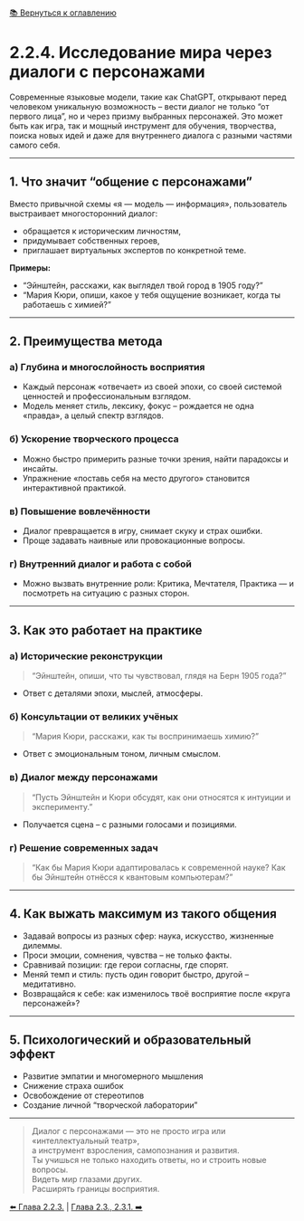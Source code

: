 [📚 Вернуться к оглавлению](../../README_ru.md)

# 2.2.4. Исследование мира через диалоги с персонажами

Современные языковые модели, такие как ChatGPT, открывают перед человеком уникальную возможность – вести диалог не только “от первого лица”, но и через призму выбранных персонажей. Это может быть как игра, так и мощный инструмент для обучения, творчества, поиска новых идей и даже для внутреннего диалога с разными частями самого себя.

---

## 1. Что значит “общение с персонажами”

Вместо привычной схемы «я — модель — информация», пользователь выстраивает многосторонний диалог:
- обращается к историческим личностям,
- придумывает собственных героев,
- приглашает виртуальных экспертов по конкретной теме.

**Примеры:**
- “Эйнштейн, расскажи, как выглядел твой город в 1905 году?”
- “Мария Кюри, опиши, какое у тебя ощущение возникает, когда ты работаешь с химией?”

---

## 2. Преимущества метода

### а) Глубина и многослойность восприятия
- Каждый персонаж «отвечает» из своей эпохи, со своей системой ценностей и профессиональным взглядом.
- Модель меняет стиль, лексику, фокус – рождается не одна «правда», а целый спектр взглядов.

### б) Ускорение творческого процесса
- Можно быстро примерить разные точки зрения, найти парадоксы и инсайты.
- Упражнение «поставь себя на место другого» становится интерактивной практикой.

### в) Повышение вовлечённости
- Диалог превращается в игру, снимает скуку и страх ошибки.
- Проще задавать наивные или провокационные вопросы.

### г) Внутренний диалог и работа с собой
- Можно вызвать внутренние роли: Критика, Мечтателя, Практика — и посмотреть на ситуацию с разных сторон.

---

## 3. Как это работает на практике

### а) Исторические реконструкции
> “Эйнштейн, опиши, что ты чувствовал, глядя на Берн 1905 года?”
- Ответ с деталями эпохи, мыслей, атмосферы.

### б) Консультации от великих учёных
> “Мария Кюри, расскажи, как ты воспринимаешь химию?”
- Ответ с эмоциональным тоном, личным смыслом.

### в) Диалог между персонажами
> “Пусть Эйнштейн и Кюри обсудят, как они относятся к интуиции и эксперименту.”
- Получается сцена – с разными голосами и позициями.

### г) Решение современных задач
> “Как бы Мария Кюри адаптировалась к современной науке? Как бы Эйнштейн отнёсся к квантовым компьютерам?”

---

## 4. Как выжать максимум из такого общения

- Задавай вопросы из разных сфер: наука, искусство, жизненные дилеммы.
- Проси эмоции, сомнения, чувства – не только факты.
- Сравнивай позиции: где герои согласны, где спорят.
- Меняй темп и стиль: пусть один говорит быстро, другой – медитативно.
- Возвращайся к себе: как изменилось твоё восприятие после «круга персонажей»?

---

## 5. Психологический и образовательный эффект

- Развитие эмпатии и многомерного мышления  
- Снижение страха ошибок  
- Освобождение от стереотипов  
- Создание личной “творческой лаборатории”

---

> Диалог с персонажами — это не просто игра или «интеллектуальный театр»,  
> а инструмент взросления, самопознания и развития.  
> Ты учишься не только находить ответы, но и строить новые вопросы.  
> Видеть мир глазами других.  
> Расширять границы восприятия.

[⬅️ Глава 2.2.3.](chapter223.md)  |  [Глава 2.3., 2.3.1. ➡️](chapter231.md)
